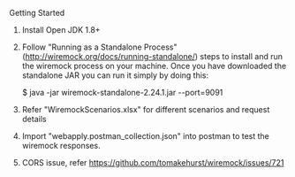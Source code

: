 Getting Started

1. Install Open JDK 1.8+

2. Follow "Running as a Standalone Process" (http://wiremock.org/docs/running-standalone/) steps to install and run the wiremock process on your machine.
   Once you have downloaded the standalone JAR you can run it simply by doing this:
   
   $ java -jar wiremock-standalone-2.24.1.jar --port=9091

3. Refer "WiremockScenarios.xlsx" for different scenarios and request details

4. Import "webapply.postman_collection.json" into postman to test the wiremock responses.

5. CORS issue, refer https://github.com/tomakehurst/wiremock/issues/721